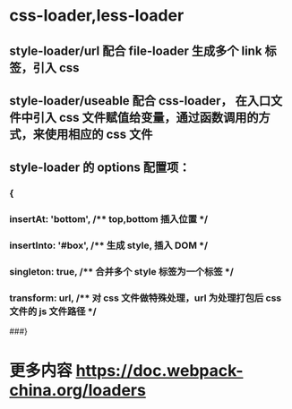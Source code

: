 # css-loader,less-loader
## style-loader/url 配合 file-loader 生成多个 link 标签，引入 css
## style-loader/useable 配合 css-loader， 在入口文件中引入 css 文件赋值给变量，通过函数调用的方式，来使用相应的 css 文件
## style-loader 的 options 配置项：
### {
###  insertAt: 'bottom', /** top,bottom  插入位置 */
###  insertInto: '#box', /** 生成 style, 插入 DOM */
###  singleton: true, /** 合并多个 style 标签为一个标签 */
###  transform: url, /** 对 css 文件做特殊处理，url 为处理打包后 css 文件的 js 文件路径  */
###}

# 更多内容 https://doc.webpack-china.org/loaders